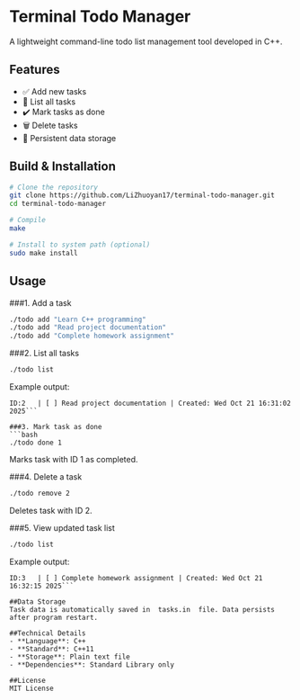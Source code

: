 # Terminal Todo Manager

A lightweight command-line todo list management tool developed in C++.

## Features

- ✅ Add new tasks
- 📝 List all tasks  
- ✔️ Mark tasks as done
- 🗑️ Delete tasks
- 💾 Persistent data storage

## Build & Installation

```bash
# Clone the repository
git clone https://github.com/LiZhuoyan17/terminal-todo-manager.git
cd terminal-todo-manager

# Compile
make

# Install to system path (optional)
sudo make install
```

## Usage

###1. Add a task
```bash
./todo add "Learn C++ programming"
./todo add "Read project documentation"
./todo add "Complete homework assignment"
```

###2. List all tasks
```bash
./todo list
```
Example output:

```ID:1   | [ ] Learn C++ programming     | Created: Wed Oct 21 16:30:45 2025
ID:2   | [ ] Read project documentation | Created: Wed Oct 21 16:31:02 2025```

###3. Mark task as done
```bash
./todo done 1
```
Marks task with ID 1 as completed.

###4. Delete a task
```bash
./todo remove 2
```
Deletes task with ID 2.

###5. View updated task list
```bash
./todo list
```
Example output:
```ID:1   | [*] Learn C++ programming     | Created: Wed Oct 21 16:30:45 2025
ID:3   | [ ] Complete homework assignment | Created: Wed Oct 21 16:32:15 2025```

##Data Storage
Task data is automatically saved in  tasks.in  file. Data persists after program restart.

##Technical Details
- **Language**: C++    
- **Standard**: C++11
- **Storage**: Plain text file  
- **Dependencies**: Standard Library only

##License
MIT License
